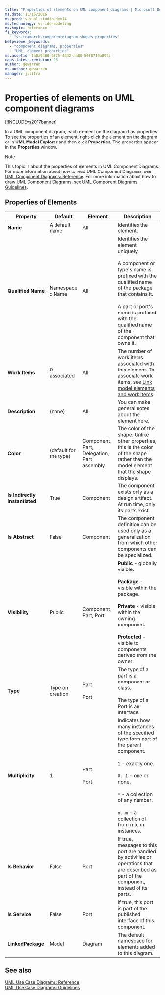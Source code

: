 ```yaml
---
title: "Properties of elements on UML component diagrams | Microsoft Docs"
ms.date: 11/15/2016
ms.prod: visual-studio-dev14
ms.technology: vs-ide-modeling
ms.topic: reference
f1_keywords: 
  - "vs.teamarch.componentdiagram.shapes.properties"
helpviewer_keywords: 
  - "component diagrams, properties"
  - "UML, element properties"
ms.assetid: fa0a9460-6675-4642-aa00-50f8719a892d
caps.latest.revision: 16
author: gewarren
ms.author: gewarren
manager: jillfra
---
```

# Properties of elements on UML component diagrams
[!INCLUDE[vs2017banner](../includes/vs2017banner.md)]

In a UML component diagram, each element on the diagram has properties. To see the properties of an element, right-click the element on the diagram or in **UML Model Explorer** and then click **Properties**. The properties appear in the **Properties** window.  
  
> [!NOTE]
> This topic is about the properties of elements in UML Component Diagrams. For more information about how to read UML Component Diagrams, see [UML Component Diagrams: Reference](../modeling/uml-component-diagrams-reference.md). For more information about how to draw UML Component Diagrams, see [UML Component Diagrams: Guidelines](../modeling/uml-component-diagrams-guidelines.md).  
  
## Properties of Elements  
  
|Property|Default|Element|Description|  
|--------------|-------------|-------------|-----------------|  
|**Name**|A default name|All|Identifies the element.|  
|**Qualified Name**|Namespace :: Name|All|Identifies the element uniquely.<br /><br /> A component or type's name is prefixed with the qualified name of the package that contains it.<br /><br /> A part or port's name is prefixed with the qualified name of the component that owns it.|  
|**Work Items**|0 associated|All|The number of work items associated with this element. To associate work items, see [Link model elements and work items](../modeling/link-model-elements-and-work-items.md).|  
|**Description**|(none)|All|You can make general notes about the element here.|  
|**Color**|(default for the type)|Component, Part, Delegation, Part assembly|The color of the shape. Unlike other properties, this is the color of the shape rather than the model element that the shape displays.|  
|**Is Indirectly Instantiated**|True|Component|The component exists only as a design artifact. At run time, only its parts exist.|  
|**Is Abstract**|False|Component|The component definition can be used only as a generalization from which other components can be specialized.|  
|**Visibility**|Public|Component, Part, Port|**Public** - globally visible.<br /><br /> **Package** - visible within the package.<br /><br /> **Private** - visible within the owning component.<br /><br /> **Protected** - visible to components derived from the owner.|  
|**Type**|Type on creation|Part<br /><br /> Port|The type of a part is a component or class.<br /><br /> The type of a Port is an interface.|  
|**Multiplicity**|1|Part<br /><br /> Port|Indicates how many instances of the specified type form part of the parent component.<br /><br /> `1` - exactly one.<br /><br /> `0..1` - one or none.<br /><br /> `*` - a collection of any number.<br /><br /> `n..m` - a collection of from n to m instances.|  
|**Is Behavior**|False|Port|If true, messages to this port are handled by activities or operations that are described as part of the component, instead of its parts.|  
|**Is Service**|False|Port|If true, this port is part of the published interface of this component.|  
|**LinkedPackage**|Model|Diagram|The default namespace for elements added to this diagram.|  
  
## See also  
 [UML Use Case Diagrams: Reference](../modeling/uml-use-case-diagrams-reference.md)   
 [UML Use Case Diagrams: Guidelines](../modeling/uml-use-case-diagrams-guidelines.md)
